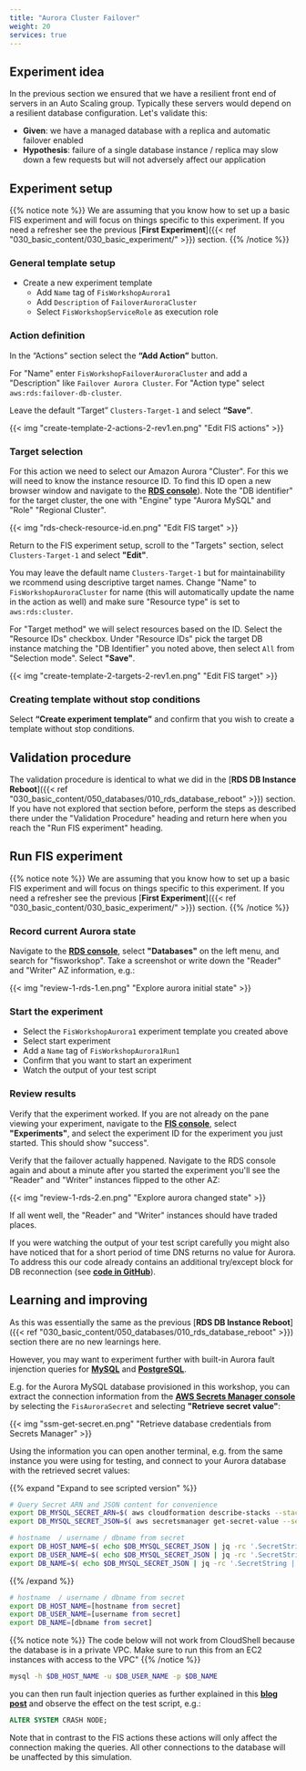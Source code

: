 ```yaml
---
title: "Aurora Cluster Failover"
weight: 20
services: true
---
```


## Experiment idea

In the previous section we ensured that we have a resilient front end of servers in an Auto Scaling group. Typically these servers would depend on a resilient database configuration. Let's validate this:

* **Given**: we have a managed database with a replica and automatic failover enabled
* **Hypothesis**: failure of a single database instance / replica may slow down a few requests but will not adversely affect our application

## Experiment setup

{{% notice note %}}
We are assuming that you know how to set up a basic FIS experiment and will focus on things specific to this experiment. If you need a refresher see the previous [**First Experiment**]({{< ref "030_basic_content/030_basic_experiment/" >}}) section.
{{% /notice %}}

### General template setup

* Create a new experiment template
  * Add `Name` tag of `FisWorkshopAurora1`
  * Add `Description` of `FailoverAuroraCluster`
  * Select `FisWorkshopServiceRole` as execution role

### Action definition

In the “Actions” section select the **“Add Action”** button.

For "Name" enter `FisWorkshopFailoverAuroraCluster` and add a "Description" like `Failover Aurora Cluster`. For "Action type" select `aws:rds:failover-db-cluster`.

Leave the default “Target” `Clusters-Target-1` and select **“Save”**.

{{< img "create-template-2-actions-2-rev1.en.png" "Edit FIS actions" >}}

### Target selection

For this action we need to select our Amazon Aurora "Cluster". For this we will need to know the instance resource ID. To find this ID open a new browser window and navigate to the [**RDS console**](https://console.aws.amazon.com/rds/home?#databases:)). Note the "DB identifier" for the target cluster, the one with "Engine" type "Aurora MySQL" and "Role" "Regional Cluster".

{{< img "rds-check-resource-id.en.png" "Edit FIS target" >}}

Return to the FIS experiment setup, scroll to the "Targets" section, select `Clusters-Target-1` and select **"Edit"**.

You may leave the default name `Clusters-Target-1` but for maintainability we rcommend using descriptive target names. Change "Name" to `FisWorkshopAuroraCluster` for name (this will automatically update the name in the action as well) and make sure "Resource type" is set to `aws:rds:cluster`. 

For "Target method" we will select resources based on the ID. Select the "Resource IDs" checkbox. Under "Resource IDs" pick the target DB instance matching the "DB Identifier" you noted above, then select `All` from "Selection mode". Select **"Save"**.

{{< img "create-template-2-targets-2-rev1.en.png" "Edit FIS target" >}}

### Creating template without stop conditions

Select **“Create experiment template”** and confirm that you wish to create a template without stop conditions.

## Validation procedure

The validation procedure is identical to what we did in the [**RDS DB Instance Reboot**]({{< ref "030_basic_content/050_databases/010_rds_database_reboot" >}}) section. If you have not explored that section before, perform the steps as described there under the "Validation Procedure" heading and return here when you reach the "Run FIS experiment" heading.

## Run FIS experiment

{{% notice note %}}
We are assuming that you know how to set up a basic FIS experiment and will focus on things specific to this experiment. If you need a refresher see the previous [**First Experiment**]({{< ref "030_basic_content/030_basic_experiment/" >}}) section.
{{% /notice %}}

### Record current Aurora state

Navigate to the [**RDS console**](https://console.aws.amazon.com/rds/home), select **"Databases"** on the left menu, and search for "fisworkshop". Take a screenshot or write down the "Reader" and "Writer" AZ information, e.g.:

{{< img "review-1-rds-1.en.png" "Explore aurora initial state" >}}

### Start the experiment

* Select the `FisWorkshopAurora1` experiment template you created above 
* Select start experiment
* Add a `Name` tag of `FisWorkshopAurora1Run1`
* Confirm that you want to start an experiment
* Watch the output of your test script 

### Review results

Verify that the experiment worked. If you are not already on the pane viewing your experiment, navigate to the [**FIS console**](https://console.aws.amazon.com/fis/home?#Experiments), select **"Experiments"**, and select the experiment ID for the experiment you just started. This should show "success".

Verify that the failover actually happened. Navigate to the RDS console again and about a minute after you started the experiment you'll see the "Reader" and "Writer" instances flipped to the other AZ:

{{< img "review-1-rds-2.en.png" "Explore aurora changed state" >}}

If all went well, the "Reader" and "Writer" instances should have traded places. 

If you were watching the output of your test script carefully you might also have noticed that for a short period of time DNS returns no value for Aurora. To address this our code already contains an additional try/except block for DB reconnection (see [**code in GitHub**](https://github.com/aws-samples/aws-fault-injection-simulator-workshop/blob/main/resources/templates/asg-cdk/assets/test_pymysql_curses.py#L88-L92)).


## Learning and improving

As this was essentially the same as the previous [**RDS DB Instance Reboot**]({{< ref "030_basic_content/050_databases/010_rds_database_reboot" >}}) section there are no new learnings here.

However, you may want to experiment further with built-in Aurora fault injenction queries for  [**MySQL**](https://docs.aws.amazon.com/AmazonRDS/latest/AuroraUserGuide/AuroraMySQL.Managing.FaultInjectionQueries.html) and [**PostgreSQL**](https://docs.aws.amazon.com/AmazonRDS/latest/AuroraUserGuide/AuroraPostgreSQL.Managing.FaultInjectionQueries.html).

E.g. for the Aurora MySQL database provisioned in this workshop, you can extract the connection information from the [**AWS Secrets Manager console**](https://console.aws.amazon.com/secretsmanager/home?#!/secret?name=FisAuroraSecret) by selecting the `FisAuroraSecret` and selecting **"Retrieve secret value"**:

{{< img "ssm-get-secret.en.png" "Retrieve database credentials from Secrets Manager" >}}

Using the information you can open another terminal, e.g. from the same instance you were using for testing, and connect to your Aurora database with the retrieved secret values:

{{% expand "Expand to see scripted version" %}}

```bash
# Query Secret ARN and JSON content for convenience
export DB_MYSQL_SECRET_ARN=$( aws cloudformation describe-stacks --stack-name FisStackRdsAurora --query "Stacks[*].Outputs[?OutputKey=='FisMysqlSecret'].OutputValue" --output text )
export DB_MYSQL_SECRET_JSON=$( aws secretsmanager get-secret-value --secret-id ${DB_MYSQL_SECRET_ARN} --output json )

# hostname  / username / dbname from secret
export DB_HOST_NAME=$( echo $DB_MYSQL_SECRET_JSON | jq -rc '.SecretString | fromjson | .hostname' )
export DB_USER_NAME=$( echo $DB_MYSQL_SECRET_JSON | jq -rc '.SecretString | fromjson | .username' )
export DB_NAME=$( echo $DB_MYSQL_SECRET_JSON | jq -rc '.SecretString | fromjson | .dbname' )
```
{{% /expand %}}

```bash
# hostname  / username / dbname from secret
export DB_HOST_NAME=[hostname from secret]
export DB_USER_NAME=[username from secret]
export DB_NAME=[dbname from secret]
```

{{% notice note %}}
The code below will not work from CloudShell because the database is in a private VPC. Make sure to run this from an EC2 instances with access to the VPC"
{{% /notice %}}

```bash
mysql -h $DB_HOST_NAME -u $DB_USER_NAME -p $DB_NAME
```

you can then run fault injection queries as further explained in this [**blog post**](https://aws.amazon.com/blogs/architecture/perform-chaos-testing-on-your-amazon-aurora-cluster/) and observe the effect on the test script, e.g.:

```sql
ALTER SYSTEM CRASH NODE;
```

Note that in contrast to the FIS actions these actions will only affect the connection making the queries. All other connections to the database will be unaffected by this simulation.
